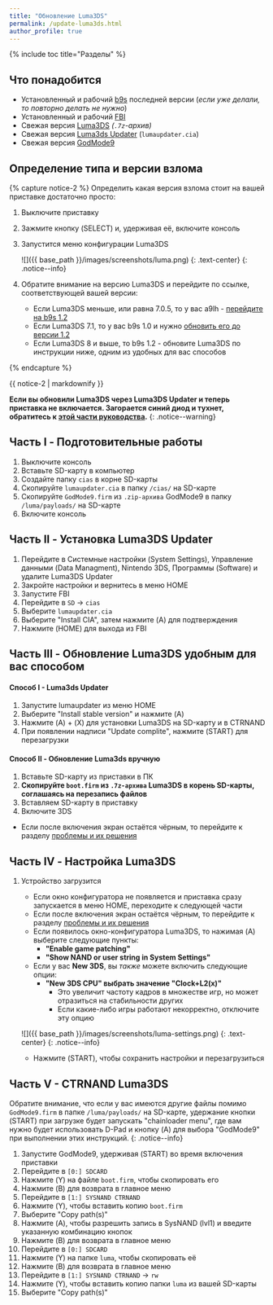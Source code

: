 ```yaml
---
title: "Обновление Luma3DS"
permalink: /update-luma3ds.html
author_profile: true
---
```

{% include toc title="Разделы" %}

## Что понадобится

* Установленный и рабочий [b9s](updating-b9s) последней версии (*если уже делали, то повторно делать не нужно*)
* Установленный и рабочий [FBI](fbi)
* Свежая версия [Luma3DS](https://github.com/AuroraWright/Luma3DS/releases/latest) *(`.7z`-архив)*
* Свежая версия [Luma3ds Updater](https://github.com/KunoichiZ/lumaupdate/releases/latest) (`lumaupdater.cia`)
* Свежая версия [GodMode9](https://github.com/d0k3/GodMode9/releases/latest)

## Определение типа и версии взлома 

{% capture notice-2 %}
Определить какая версия взлома стоит на вашей приставке достаточно просто: 

1. Выключите приставку
1. Зажмите кнопку (SELECT) и, удерживая её, включите консоль
1. Запустится меню конфигурации Luma3DS

    ![]({{ base_path }}/images/screenshots/luma.png)
	{: .text-center}
    {: .notice--info}

1. Обратите внимание на версию Luma3DS и перейдите по ссылке, соответствующей вашей версии:
	+ Если Luma3DS меньше, или равна 7.0.5, то у вас a9lh - [перейдите на b9s 1.2](a9lh-to-b9s)
	+ Если Luma3DS 7.1, то у вас b9s 1.0 и нужно [обновить его до версии 1.2](updating-b9s)
	+ Если Luma3DS 8 и выше, то b9s 1.2 - обновите Luma3DS по инструкции ниже, одним из удобных для вас способов
	
{% endcapture %}

<div class="notice--info">{{ notice-2 | markdownify }}</div>
	
**Если вы обновили Luma3DS через Luma3DS Updater и теперь приставка не включается. Загорается синий диод и тухнет, обратитесь к [этой части руководства](http://3ds.customfw.xyz/troubleshooting#lumaupdater).**
{: .notice--warning}
	
## Часть I - Подготовительные работы

1. Выключите консоль
1. Вставьте SD-карту в компьютер
1. Создайте папку `cias` в корне SD-карты
1. Скопируйте `lumaupdater.cia` в папку `/cias/` на SD-карте
1. Скопируйте `GodMode9.firm` из `.zip-архива` GodMode9 в папку `/luma/payloads/` на SD-карте
1. Включите консоль

## Часть II - Установка Luma3DS Updater

1. Перейдите в Системные настройки (System Settings), Управление данными (Data Managment), Nintendo 3DS, Программы (Software) и удалите Luma3DS Updater
1. Закройте настройки и вернитесь в меню HOME
1. Запустите FBI
1. Перейдите в `SD` -> `cias`
1. Выберите `lumaupdater.cia`
1. Выберите "Install CIA", затем нажмите (A) для подтверждения
1. Нажмите (HOME) для выхода из FBI

## Часть III - Обновление Luma3DS удобным для вас способом

#### Способ I - Luma3ds Updater

1. Запустите lumaupdater из меню HOME
1. Выберите "Install stable version" и нажмите (A)
1. Нажмите (A) + (X) для установки Luma3DS на SD-карту и в CTRNAND
1. При появлении надписи "Update complite", нажмите (START) для перезагрузки

#### Способ II - Обновление Luma3ds вручную
  
1. Вставьте SD-карту из приставки в ПК
1. **Скопируйте `boot.firm` из `.7z-архива` Luma3DS в корень SD-карты, соглашаясь на перезапись файлов**
1. Вставляем SD-карту в приставку
1. Включите 3DS
  + Если после включения экран остаётся чёрным, то перейдите к разделу [проблемы и их решения](troubleshooting#ts_sys_b9s)   

## Часть IV - Настройка Luma3DS

1. Устройство загрузится
	+ Если окно конфигуратора не появляется и приставка сразу запускается в меню HOME, переходите к следующей части
	+ Если после включения экран остаётся чёрным, то перейдите к разделу [проблемы и их решения](troubleshooting#ts_sys_b9s)
	+ Если появилось окно-конфигуратора Luma3DS, то нажимая (A) выберите следующие пункты:    
		+ **"Enable game patching"**    
		+ **"Show NAND or user string in System Settings"**    
	+ Если у вас **New 3DS**, вы *также* можете включить следующие опции:    
		+ **"New 3DS CPU" выбрать значение "Clock+L2(x)"**    
			+ Это увеличит частоту кадров в множестве игр, но может отразиться на стабильности других    
			+ Если какие-либо игры работают некорректно, отключите эту опцию    
	
    ![]({{ base_path }}/images/screenshots/luma-settings.png)
	{: .text-center}
    {: .notice--info}
	
	+ Нажмите (START), чтобы сохранить настройки и перезагрузиться

## Часть V - CTRNAND Luma3DS

Обратите внимание, что если у вас имеются другие файлы помимо `GodMode9.firm` в папке `/luma/payloads/` на SD-карте, удержание кнопки (START) при загрузке будет запускать "chainloader menu", где вам нужно будет использовать D-Pad и кнопку (A) для выбора "GodMode9" при выполнении этих инструкций.
{: .notice--info}

1. Запустите GodMode9, удерживая (START) во время включения приставки
1. Перейдите в `[0:] SDCARD`
1. Нажмите (Y) на файле `boot.firm`, чтобы скопировать его
1. Нажмите (B) для возврата в главное меню
1. Перейдите в `[1:] SYSNAND CTRNAND`
1. Нажмите (Y), чтобы вставить копию `boot.firm`
1. Выберите "Copy path(s)"
1. Нажмите (A), чтобы разрешить запись в SysNAND (lvl1) и введите указанную комбинацию кнопок
1. Нажмите (B) для возврата в главное меню
1. Перейдите в `[0:] SDCARD`
1. Нажмите (Y) на папке `luma`, чтобы скопировать её
1. Нажмите (B) для возврата в главное меню
1. Перейдите в `[1:] SYSNAND CTRNAND` -> `rw`
1. Нажмите (Y), чтобы вставить копию папки `luma` из вашей SD-карты
1. Выберите "Copy path(s)"